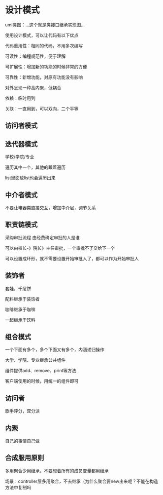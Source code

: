 # 设计模式

uml类图：...这个就是类接口继承实现图...

使用设计模式，可以让代码有以下优点

代码重用性：相同的代码，不用多次编写

可读性：编程规范性，便于理解

可扩展性：增加新的功能的时候非常的方便

可靠性：新增功能，对原有功能没有影响

对外呈现一种高内聚，低耦合

依赖：临时用到

关联：一直用到，可以双向，二个平等

## 访问者模式

## 迭代器模式

学校/学院/专业

遍历其中一个，其他的跟着遍历

list里面放list也会遍历出来

## 中介者模式

不要让电器类直接交互，增加中介层，调节关系

## 职责链模式

采购审批流程 由经费确定审批的人是谁

可以由校长-》院长》主任审批，一个审批不了交给下一个

可以设置成环形，就不需要设置开始审批人了，都可以作为开始审批人

## 装饰者

套娃，千层饼

配料继承于装饰者

咖啡继承于咖啡

一起继承于饮料

## 组合模式

一个下面有多个，多个下面又有多个，内涵递归操作

大学、学院、专业继承公共组件

组件提供add、remove、print等方法

客户端使用的时候，用统一的组件即可

## 访问者

歌手评分，双分派

## 内聚

自己的事情自己做

## 合成服用原则

多用聚合少用继承，不要想着所有的成员变量都用继承

场景：controller层多用聚合，不去继承（为什么聚合要new出来呢？不能在构造方法中复制吗





